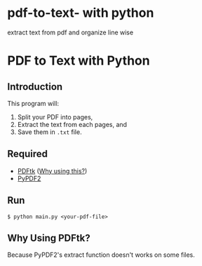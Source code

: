 # pdf-to-text- with python
extract text from  pdf and organize line wise 
# PDF to Text with Python

## Introduction

This program will:

1. Split your PDF into pages,
2. Extract the text from each pages, and
3. Save them in `.txt` file.

## Required
- [PDFtk](https://www.pdflabs.com/tools/pdftk-the-pdf-toolkit/) ([Why using this?](#whyme))
- [PyPDF2](https://github.com/mstamy2/PyPDF2)

## Run
```
$ python main.py <your-pdf-file>
```

## <a name="whyme"></a> Why Using PDFtk?

Because PyPDF2's extract function doesn't works on some files.
